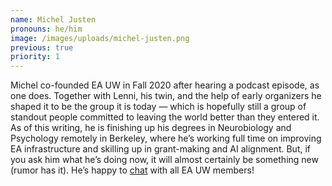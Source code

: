 ```yaml
---
name: Michel Justen
pronouns: he/him
image: /images/uploads/michel-justen.png
previous: true
priority: 1
---
```


Michel co-founded EA UW in Fall 2020 after hearing a podcast episode, as one does. Together with Lenni, his twin, and the help of early organizers he shaped it to be the group it is today &mdash; which is hopefully still a group of standout people committed to leaving the world better than they entered it. As of this writing, he is finishing up his degrees in Neurobiology and Psychology remotely in Berkeley, where he’s working full time on improving EA infrastructure and skilling up in grant-making and AI alignment. But, if you ask him what he’s doing now, it will almost certainly be something new (rumor has it). He’s happy to <a href="https://calendly.com/mjusten-1/preferred-times" target="_blank" rel="noreferrer">chat</a> with all EA UW members!
